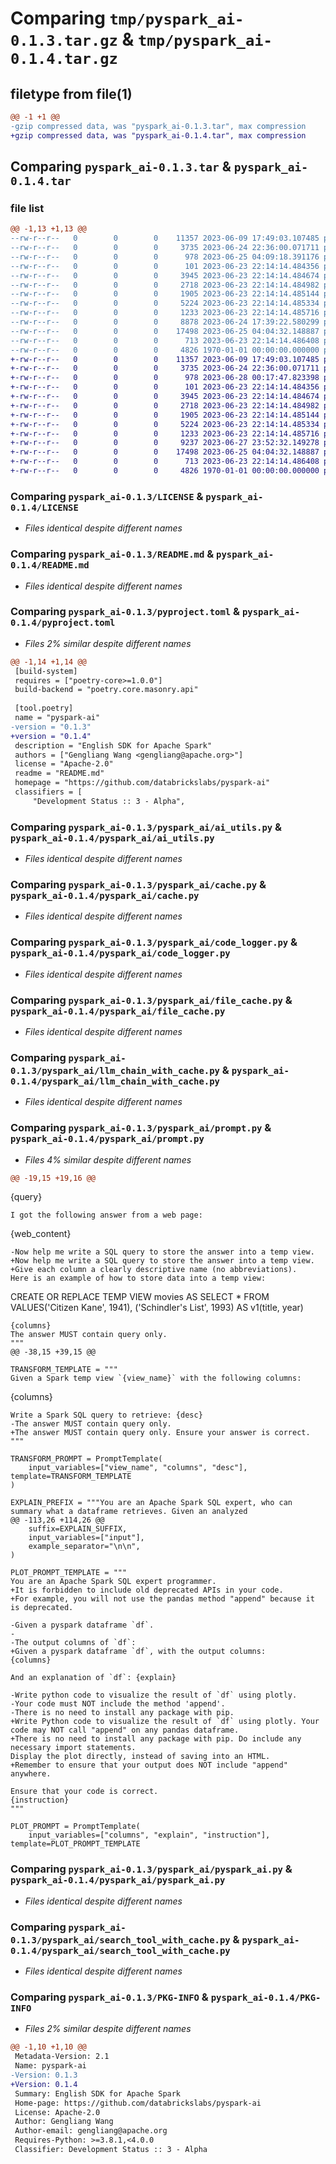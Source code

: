 # Comparing `tmp/pyspark_ai-0.1.3.tar.gz` & `tmp/pyspark_ai-0.1.4.tar.gz`

## filetype from file(1)

```diff
@@ -1 +1 @@
-gzip compressed data, was "pyspark_ai-0.1.3.tar", max compression
+gzip compressed data, was "pyspark_ai-0.1.4.tar", max compression
```

## Comparing `pyspark_ai-0.1.3.tar` & `pyspark_ai-0.1.4.tar`

### file list

```diff
@@ -1,13 +1,13 @@
--rw-r--r--   0        0        0    11357 2023-06-09 17:49:03.107485 pyspark_ai-0.1.3/LICENSE
--rw-r--r--   0        0        0     3735 2023-06-24 22:36:00.071711 pyspark_ai-0.1.3/README.md
--rw-r--r--   0        0        0      978 2023-06-25 04:09:18.391176 pyspark_ai-0.1.3/pyproject.toml
--rw-r--r--   0        0        0      101 2023-06-23 22:14:14.484356 pyspark_ai-0.1.3/pyspark_ai/__init__.py
--rw-r--r--   0        0        0     3945 2023-06-23 22:14:14.484674 pyspark_ai-0.1.3/pyspark_ai/ai_utils.py
--rw-r--r--   0        0        0     2718 2023-06-23 22:14:14.484982 pyspark_ai-0.1.3/pyspark_ai/cache.py
--rw-r--r--   0        0        0     1905 2023-06-23 22:14:14.485144 pyspark_ai-0.1.3/pyspark_ai/code_logger.py
--rw-r--r--   0        0        0     5224 2023-06-23 22:14:14.485334 pyspark_ai-0.1.3/pyspark_ai/file_cache.py
--rw-r--r--   0        0        0     1233 2023-06-23 22:14:14.485716 pyspark_ai-0.1.3/pyspark_ai/llm_chain_with_cache.py
--rw-r--r--   0        0        0     8878 2023-06-24 17:39:22.580299 pyspark_ai-0.1.3/pyspark_ai/prompt.py
--rw-r--r--   0        0        0    17498 2023-06-25 04:04:32.148887 pyspark_ai-0.1.3/pyspark_ai/pyspark_ai.py
--rw-r--r--   0        0        0      713 2023-06-23 22:14:14.486408 pyspark_ai-0.1.3/pyspark_ai/search_tool_with_cache.py
--rw-r--r--   0        0        0     4826 1970-01-01 00:00:00.000000 pyspark_ai-0.1.3/PKG-INFO
+-rw-r--r--   0        0        0    11357 2023-06-09 17:49:03.107485 pyspark_ai-0.1.4/LICENSE
+-rw-r--r--   0        0        0     3735 2023-06-24 22:36:00.071711 pyspark_ai-0.1.4/README.md
+-rw-r--r--   0        0        0      978 2023-06-28 00:17:47.823398 pyspark_ai-0.1.4/pyproject.toml
+-rw-r--r--   0        0        0      101 2023-06-23 22:14:14.484356 pyspark_ai-0.1.4/pyspark_ai/__init__.py
+-rw-r--r--   0        0        0     3945 2023-06-23 22:14:14.484674 pyspark_ai-0.1.4/pyspark_ai/ai_utils.py
+-rw-r--r--   0        0        0     2718 2023-06-23 22:14:14.484982 pyspark_ai-0.1.4/pyspark_ai/cache.py
+-rw-r--r--   0        0        0     1905 2023-06-23 22:14:14.485144 pyspark_ai-0.1.4/pyspark_ai/code_logger.py
+-rw-r--r--   0        0        0     5224 2023-06-23 22:14:14.485334 pyspark_ai-0.1.4/pyspark_ai/file_cache.py
+-rw-r--r--   0        0        0     1233 2023-06-23 22:14:14.485716 pyspark_ai-0.1.4/pyspark_ai/llm_chain_with_cache.py
+-rw-r--r--   0        0        0     9237 2023-06-27 23:52:32.149278 pyspark_ai-0.1.4/pyspark_ai/prompt.py
+-rw-r--r--   0        0        0    17498 2023-06-25 04:04:32.148887 pyspark_ai-0.1.4/pyspark_ai/pyspark_ai.py
+-rw-r--r--   0        0        0      713 2023-06-23 22:14:14.486408 pyspark_ai-0.1.4/pyspark_ai/search_tool_with_cache.py
+-rw-r--r--   0        0        0     4826 1970-01-01 00:00:00.000000 pyspark_ai-0.1.4/PKG-INFO
```

### Comparing `pyspark_ai-0.1.3/LICENSE` & `pyspark_ai-0.1.4/LICENSE`

 * *Files identical despite different names*

### Comparing `pyspark_ai-0.1.3/README.md` & `pyspark_ai-0.1.4/README.md`

 * *Files identical despite different names*

### Comparing `pyspark_ai-0.1.3/pyproject.toml` & `pyspark_ai-0.1.4/pyproject.toml`

 * *Files 2% similar despite different names*

```diff
@@ -1,14 +1,14 @@
 [build-system]
 requires = ["poetry-core>=1.0.0"]
 build-backend = "poetry.core.masonry.api"
 
 [tool.poetry]
 name = "pyspark-ai"
-version = "0.1.3"
+version = "0.1.4"
 description = "English SDK for Apache Spark"
 authors = ["Gengliang Wang <gengliang@apache.org>"]
 license = "Apache-2.0"
 readme = "README.md"
 homepage = "https://github.com/databrickslabs/pyspark-ai"
 classifiers = [
     "Development Status :: 3 - Alpha",
```

### Comparing `pyspark_ai-0.1.3/pyspark_ai/ai_utils.py` & `pyspark_ai-0.1.4/pyspark_ai/ai_utils.py`

 * *Files identical despite different names*

### Comparing `pyspark_ai-0.1.3/pyspark_ai/cache.py` & `pyspark_ai-0.1.4/pyspark_ai/cache.py`

 * *Files identical despite different names*

### Comparing `pyspark_ai-0.1.3/pyspark_ai/code_logger.py` & `pyspark_ai-0.1.4/pyspark_ai/code_logger.py`

 * *Files identical despite different names*

### Comparing `pyspark_ai-0.1.3/pyspark_ai/file_cache.py` & `pyspark_ai-0.1.4/pyspark_ai/file_cache.py`

 * *Files identical despite different names*

### Comparing `pyspark_ai-0.1.3/pyspark_ai/llm_chain_with_cache.py` & `pyspark_ai-0.1.4/pyspark_ai/llm_chain_with_cache.py`

 * *Files identical despite different names*

### Comparing `pyspark_ai-0.1.3/pyspark_ai/prompt.py` & `pyspark_ai-0.1.4/pyspark_ai/prompt.py`

 * *Files 4% similar despite different names*

```diff
@@ -19,15 +19,16 @@
 ```
 {query}
 ```
 I got the following answer from a web page:
 ```
 {web_content}
 ```
-Now help me write a SQL query to store the answer into a temp view.
+Now help me write a SQL query to store the answer into a temp view. 
+Give each column a clearly descriptive name (no abbreviations).
 Here is an example of how to store data into a temp view:
 ```
 CREATE OR REPLACE TEMP VIEW movies AS SELECT * FROM VALUES('Citizen Kane', 1941), ('Schindler\'s List', 1993) AS v1(title, year)
 ```
 {columns}
 The answer MUST contain query only.
 """
@@ -38,15 +39,15 @@
 
 TRANSFORM_TEMPLATE = """
 Given a Spark temp view `{view_name}` with the following columns:
 ```
 {columns}
 ```
 Write a Spark SQL query to retrieve: {desc}
-The answer MUST contain query only.
+The answer MUST contain query only. Ensure your answer is correct.
 """
 
 TRANSFORM_PROMPT = PromptTemplate(
     input_variables=["view_name", "columns", "desc"], template=TRANSFORM_TEMPLATE
 )
 
 EXPLAIN_PREFIX = """You are an Apache Spark SQL expert, who can summary what a dataframe retrieves. Given an analyzed 
@@ -113,26 +114,26 @@
     suffix=EXPLAIN_SUFFIX,
     input_variables=["input"],
     example_separator="\n\n",
 )
 
 PLOT_PROMPT_TEMPLATE = """
 You are an Apache Spark SQL expert programmer.
+It is forbidden to include old deprecated APIs in your code.
+For example, you will not use the pandas method "append" because it is deprecated.
 
-Given a pyspark dataframe `df`.
-
-The output columns of `df`:
+Given a pyspark dataframe `df`, with the output columns:
 {columns}
 
 And an explanation of `df`: {explain}
 
-Write python code to visualize the result of `df` using plotly.
-Your code must NOT include the method 'append'. 
-There is no need to install any package with pip. 
+Write Python code to visualize the result of `df` using plotly. Your code may NOT call "append" on any pandas dataframe.
+There is no need to install any package with pip. Do include any necessary import statements.
 Display the plot directly, instead of saving into an HTML.
+Remember to ensure that your output does NOT include "append" anywhere.
 
 Ensure that your code is correct.
 {instruction}
 """
 
 PLOT_PROMPT = PromptTemplate(
     input_variables=["columns", "explain", "instruction"], template=PLOT_PROMPT_TEMPLATE
```

### Comparing `pyspark_ai-0.1.3/pyspark_ai/pyspark_ai.py` & `pyspark_ai-0.1.4/pyspark_ai/pyspark_ai.py`

 * *Files identical despite different names*

### Comparing `pyspark_ai-0.1.3/pyspark_ai/search_tool_with_cache.py` & `pyspark_ai-0.1.4/pyspark_ai/search_tool_with_cache.py`

 * *Files identical despite different names*

### Comparing `pyspark_ai-0.1.3/PKG-INFO` & `pyspark_ai-0.1.4/PKG-INFO`

 * *Files 2% similar despite different names*

```diff
@@ -1,10 +1,10 @@
 Metadata-Version: 2.1
 Name: pyspark-ai
-Version: 0.1.3
+Version: 0.1.4
 Summary: English SDK for Apache Spark
 Home-page: https://github.com/databrickslabs/pyspark-ai
 License: Apache-2.0
 Author: Gengliang Wang
 Author-email: gengliang@apache.org
 Requires-Python: >=3.8.1,<4.0.0
 Classifier: Development Status :: 3 - Alpha
```

